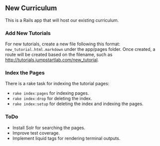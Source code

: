 ## New Curriculum

This is a Rails app that will host our existing curriculum.

### Add New Tutorials

For new tutorials, create a new file following this format: `new_tutorial.html.markdown` under the app/pages folder. Once created, a route will be created based on the filename, such as http://tutorials.jumpstartlab.com/new_tutorial.

### Index the Pages

There is a rake task for indexing the tutorial pages:

* `rake index:pages` for indexing pages.
* `rake index:drop` for deleting the index.
* `rake index:setup` for deleting the index and indexing the pages.

### ToDo

* Install Solr for searching the pages.
* Improve test coverage.
* Implement liquid tags for rendering terminal outputs.